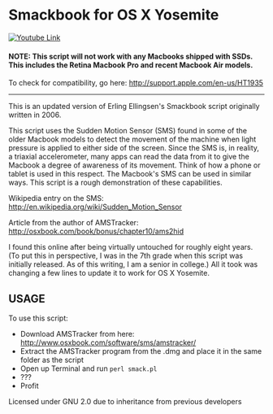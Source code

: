 Smackbook for OS X Yosemite
==================

[![Youtube Link](http://img.youtube.com/vi/4iyeqh9zHf8/0.jpg)](http://www.youtube.com/watch?v=4iyeqh9zHf8)

#### NOTE: This script will not work with any Macbooks shipped with SSDs. This includes the Retina Macbook Pro and recent Macbook Air models.

To check for compatibility, go here: http://support.apple.com/en-us/HT1935

---

This is an updated version of Erling Ellingsen's Smackbook script originally written in 2006.

This script uses the Sudden Motion Sensor (SMS) found in some of the older Macbook models to detect the movement of the machine when light pressure is applied to either side of the screen. Since the SMS is, in reality, a triaxial accelerometer, many apps can read the data from it to give the Macbook a degree of awareness of its movement. Think of how a phone or tablet is used in this respect. The Macbook's SMS can be used in similar ways. This script is a rough demonstration of these capabilities.

Wikipedia entry on the SMS:
http://en.wikipedia.org/wiki/Sudden_Motion_Sensor

Article from the author of AMSTracker:
http://osxbook.com/book/bonus/chapter10/ams2hid

I found this online after being virtually untouched for roughly eight years. (To put this in perspective, I was in the 7th grade when this script was initially released. As of this writing, I am a senior in college.) All it took was changing a few lines to update it to work for OS X Yosemite.

USAGE
---------------

To use this script:

* Download AMSTracker from here: http://www.osxbook.com/software/sms/amstracker/
* Extract the AMSTracker program from the .dmg and place it in the same folder as the script
* Open up Terminal and run
        ```
        perl smack.pl
        ```
* ???
* Profit

Licensed under GNU 2.0 due to inheritance from previous developers

